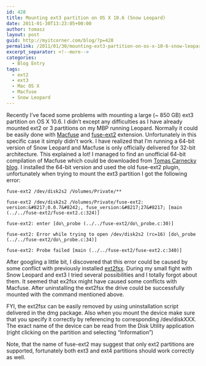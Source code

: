 ```yaml
---
id: 428
title: Mounting ext3 partition on OS X 10.6 (Snow Leopard)
date: 2011-01-30T13:23:05+00:00
author: tomasz
layout: post
guid: http://myitcorner.com/blog/?p=428
permalink: /2011/01/30/mounting-ext3-partition-on-os-x-10-6-snow-leopard/
excerpt_separator: <!--more-->
categories:
  - Blog Entry
tags:
  - ext2
  - ext3
  - Mac OS X
  - Macfuse
  - Snow Leopard
---
```

Recently I&#8217;ve faced some problems with mounting a large (~ 850 GB) ext3 partition on OS X 10.6. I didn&#8217;t except any difficulties as I have already mounted ext2 or 3 partitions on my MBP running Leopard. Normally it could be easily done with [Macfuse](http://code.google.com/p/macfuse/) and [fuse-ext2](http://sourceforge.net/projects/fuse-ext2/) extension. Unfortunately in this specific case it simply didn&#8217;t work. I have realized that I&#8217;m running a 64-bit version of Snow Leopard and Macfuse is only officially delivered for 32-bit architecture. This explained a lot! I managed to find an unofficial 64-bit compilation of Macfuse which could be downloaded from [Tomas Carnecky blog](http://caurea.org/2009/09/15/unofficial-macfuse-release-for-64bit-kernels/). I installed the 64-bit version and used the old fuse-ext2 plugin, unfortunately when trying to mount the ext3 partition I got the following error:

```
fuse-ext2 /dev/disk2s2 /Volumes/Private/**

fuse-ext2 /dev/disk2s2 /Volumes/Private/fuse-ext2: version:&#8217;0.0.7&#8242;, fuse_version:&#8217;27&#8217; [main (../../fuse-ext2/fuse-ext2.c:324)]
  
fuse-ext2: enter [do\_probe (../../fuse-ext2/do\_probe.c:30)]
  
fuse-ext2: Error while trying to open /dev/disk2s2 (rc=16) [do\_probe (../../fuse-ext2/do\_probe.c:34)]
  
fuse-ext2: Probe failed [main (../../fuse-ext2/fuse-ext2.c:340)] 
```

<!--more-->

After googling a little bit, I discovered that this error could be caused by some conflict with previously installed [ext2fsx](http://sourceforge.net/projects/ext2fsx/). During my small fight with Snow Leopard and ext3 I tried several possibilities and I totally forgot about them. It seemed that ex2fsx might have caused some conflicts with Macfuse. After uninstalling the ext2fsx the drive could be successfully mounted with the command mentioned above.
  
FYI, the ext2fsx can be easily removed by using uninstallation script delivered in the dmg package. Also when you mount the device make sure that you specify it correctly by referencing to corresponding /dev/diskXXX. The exact name of the device can be read from the Disk Utility application (right clicking on the partition and selecting &#8220;Information&#8221;) 

Note, that the name of fuse-ext2 may suggest that only ext2 partitions are supported, fortunately both ext3 and ext4 partitions should work correctly as well.